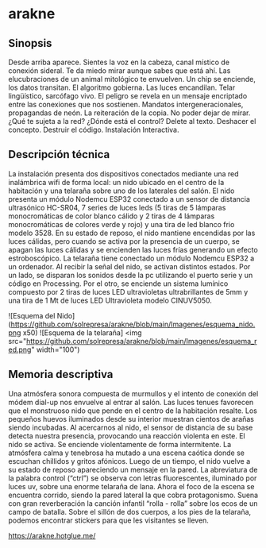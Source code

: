 # arakne


## Sinopsis

Desde arriba aparece. Sientes la voz en la cabeza, canal místico de conexión sideral. Te da miedo mirar aunque sabes que está ahí. Las elucubraciones de un animal mitológico te envuelven. Un chip se enciende, los datos transitan. El algoritmo gobierna. Las luces encandilan. Telar lingüístico, sarcófago vivo. El peligro se revela en un mensaje encriptado entre las conexiones que nos sostienen. Mandatos intergeneracionales, propagandas de neón. La reiteración de la copia. No poder dejar de mirar. ¿Qué te sujeta a la red? ¿Dónde está el control? Delete al texto. Deshacer el concepto. Destruir el código. Instalación Interactiva.


## Descripción técnica
La instalación presenta dos dispositivos conectados mediante una red inalámbrica wifi de forma local: un nido ubicado en el centro de la habitación y una telaraña sobre uno de los laterales del salón. El nido presenta un módulo Nodemcu ESP32 conectado a un sensor de distancia ultrasónico HC-SR04, 7 series de luces leds (5 tiras de 5 lámparas monocromáticas de color blanco cálido y 2 tiras de 4 lámparas monocromáticas de colores verde y rojo) y una tira de led blanco frio modelo 3528. En su estado de reposo, el nido mantiene encendidas por las luces cálidas, pero cuando se activa por la presencia de un cuerpo, se apagan las luces cálidas y se encienden las luces frías generando un efecto estroboscópico. La telaraña tiene conectado un módulo Nodemcu ESP32 a un ordenador. Al recibir la señal del nido, se activan distintos estados. Por un lado, se disparan los sonidos desde la pc utilizando el puerto serie y un código en Processing. Por el otro, se enciende un sistema lumínico compuesto por 2 tiras de luces LED ultravioletas ultrabrillantes de 5mm y una tira de 1 Mt de luces LED Ultravioleta modelo CINUV5050.


![Esquema del Nido](https://github.com/solrepresa/arakne/blob/main/Imagenes/esquema_nido.png x50)
![Esquema de la telaraña]
<img src="https://github.com/solrepresa/arakne/blob/main/Imagenes/esquema_red.png" width="100")



## Memoria descriptiva

Una atmósfera sonora compuesta de murmullos y el intento de conexión del módem dial-up nos envuelve al entrar al salón. Las luces tenues favorecen que el monstruoso nido que pende en el centro de la habitación resalte. Los pequeños huevos iluminados desde su interior muestran cientos de arañas siendo incubadas.
Al acercarnos al nido, el sensor de distancia de su base detecta nuestra presencia, provocando una reacción violenta en este. El nido se activa. Se enciende violentamente de forma intermitente. La atmósfera calma y tenebrosa ha mutado a una escena caótica donde se escuchan chillidos y gritos afónicos. 
Luego de un tiempo, el nido vuelve a su estado de reposo apareciendo un mensaje en la pared. La abreviatura de la palabra control (“ctrl”) se observa con letras fluorescentes, iluminado por luces uv, sobre una enorme telaraña de lana. Ahora el foco de la escena se encuentra corrido, siendo la pared lateral la que cobra protagonismo. Suena con gran reverberación la canción infantil “rolla - rolla” sobre los ecos de un campo de batalla. Sobre el sillón de dos cuerpos, a los pies de la telaraña, podemos encontrar stickers para que les visitantes se lleven.


https://arakne.hotglue.me/ 
